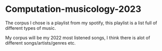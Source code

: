 # Computation-musicology-2023

The corpus I chose is a playlist from my spotify, this playlist is a list full of different types of music.

My corpus will be my 2022 most listened songs, I think there is alot of different songs/artists/genres etc.

